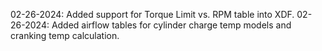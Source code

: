02-26-2024: Added support for Torque Limit vs. RPM table into XDF. 
02-26-2024: Added airflow tables for cylinder charge temp models and cranking temp calculation.
